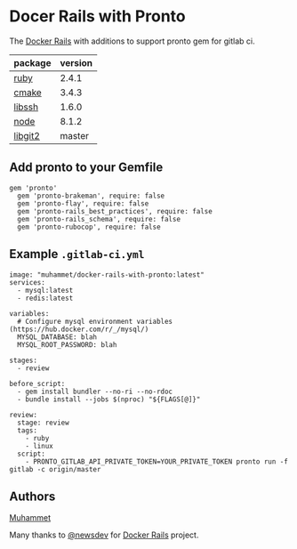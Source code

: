 # Docer Rails with Pronto

The [Docker Rails](https://github.com/newsdev/docker-rails) with additions to support pronto gem for gitlab ci.

package|version
:---|:---
[ruby](https://www.ruby-lang.org/)|2.4.1
[cmake](https://cmake.org/)|3.4.3
[libssh](http://www.libssh2.org/)|1.6.0
[node](https://nodejs.org/)|8.1.2
[libgit2](https://github.com/libgit2/libgit2) | master

## Add pronto to your Gemfile

```
gem 'pronto'
  gem 'pronto-brakeman', require: false
  gem 'pronto-flay', require: false
  gem 'pronto-rails_best_practices', require: false
  gem 'pronto-rails_schema', require: false
  gem 'pronto-rubocop', require: false
```

## Example `.gitlab-ci.yml`

```
image: "muhammet/docker-rails-with-pronto:latest"
services:
  - mysql:latest
  - redis:latest

variables:
  # Configure mysql environment variables (https://hub.docker.com/r/_/mysql/)
  MYSQL_DATABASE: blah
  MYSQL_ROOT_PASSWORD: blah

stages:
  - review

before_script:  
  - gem install bundler --no-ri --no-rdoc
  - bundle install --jobs $(nproc) "${FLAGS[@]}"

review:
  stage: review
  tags:
    - ruby
    - linux
  script:
    - PRONTO_GITLAB_API_PRIVATE_TOKEN=YOUR_PRIVATE_TOKEN pronto run -f gitlab -c origin/master

```

## Authors

[Muhammet](https://github.com/muhammet)

Many thanks to [@newsdev](https://github.com/newsdev) for [Docker Rails](https://github.com/newsdev/docker-rails) project.
